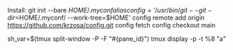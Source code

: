 Install:
git init --bare $HOME/.myconf
alias config='/usr/bin/git --git-dir=$HOME/.myconf/ --work-tree=$HOME'
config remote add origin https://github.com/krzosa/config.git
config fetch
config checkout main

sh_var=$(tmux split-window -P -F "#{pane_id}")
tmux display -p -t %8 "a"

